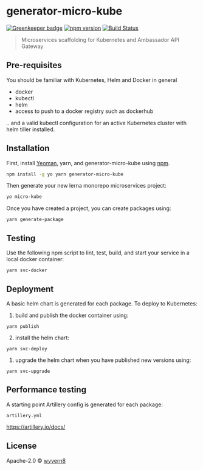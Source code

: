 # generator-micro-kube 
[![Greenkeeper badge](https://badges.greenkeeper.io/zotoio/generator-micro-kube.svg)](https://greenkeeper.io/)
[![npm version](https://badge.fury.io/js/generator-micro-kube.svg)](https://badge.fury.io/js/generator-micro-kube)
[![Build Status](https://travis-ci.org/zotoio/generator-micro-kube.svg?branch=master)](https://travis-ci.org/zotoio/generator-micro-kube)

> Microservices scaffolding for Kubernetes and Ambassador API Gateway

## Pre-requisites

You should be familiar with Kubernetes, Helm and Docker in general

- docker
- kubectl
- helm
- access to push to a docker registry such as dockerhub

.. and a valid kubectl configuration for an active Kubernetes cluster with helm tiller installed. 

## Installation

First, install [Yeoman](http://yeoman.io), yarn, and generator-micro-kube using [npm](https://www.npmjs.com/).

```bash
npm install -g yo yarn generator-micro-kube
```

Then generate your new lerna monorepo microservices project:

```bash
yo micro-kube
```

Once you have created a project, you can create packages using:
```
yarn generate-package
```

## Testing
Use the following npm script to lint, test, build, and start your service in a local docker container:
```
yarn svc-docker
```

## Deployment
A basic helm chart is generated for each package.  To deploy to Kubernetes:

1. build and publish the docker container using:
```
yarn publish
```

2. install the helm chart:
```
yarn svc-deploy
```
1. upgrade the helm chart when you have published new versions using:
```
yarn svc-upgrade
```

## Performance testing
A starting point Artillery config is generated for each package:
```
artillery.yml
```
https://artillery.io/docs/

## License

Apache-2.0 © [wyvern8](https://zoto.io)

